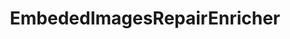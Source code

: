 ---
optionsClassName: 
optionsClassFullName: 
configurationSamples: []
description: missng XML code comments
className: EmbededImagesRepairEnricher
typeName: ProcessorEnrichers
architecture: v2
options: []
status: missng XML code comments
processingTarget: missng XML code comments
classFile: /src/MigrationTools.Clients.AzureDevops.Rest/Enrichers/EmbededImagesRepairEnricher.cs
optionsClassFile: 

redirectFrom: []
layout: reference
toc: true
permalink: /Reference/v2/ProcessorEnrichers/EmbededImagesRepairEnricher/
title: EmbededImagesRepairEnricher
categories:
- ProcessorEnrichers
- v2
notes: ''
introduction: ''

---